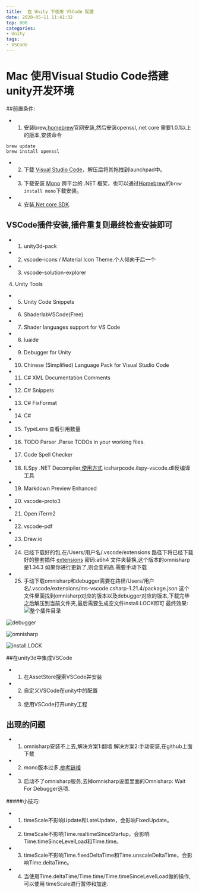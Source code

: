```yaml
---
title:  在 Unity 下使用 VSCode 配置
date: 2020-05-11 11:41:32
top: 800
categories:
- Unity
tags:
- VSCode
---
```


# Mac 使用Visual Studio Code搭建unity开发环境
##前置条件:
* 1.  安装brew,[homebrew](https://brew.sh/)官网安装,然后安装openssl,.net core 需要1.0.1以上的版本,安装命令
```
brew update
brew install openssl
```
* 2.  下载 [Visual Studio Code](https://link.jianshu.com/?t=https%3A%2F%2Fcode.visualstudio.com)，解压后将其拖拽到launchpad中。
* 3.  下载安装 [Mono](https://link.jianshu.com/?t=http%3A%2F%2Fwww.mono-project.com%2Fdownload%2F%23download-mac) 跨平台的 .NET 框架，也可以通过[Homebrew](https://link.jianshu.com/?t=https%3A%2F%2Fbrew.sh)的`brew install mono`下载安装。
* 4.  安装[.Net core SDK](https://dotnet.microsoft.com/learn/dotnet/hello-world-tutorial/install).

## VSCode插件安装,插件重复则最终检查安装即可
* 1.  unity3d-pack
* 2. vscode-icons / Material Icon Theme.个人倾向于后一个
* 3. vscode-solution-explorer
4. Unity Tools
* 5. Unity Code Snippets
* 6. ShaderlabVSCode(Free)
* 7. Shader languages support for VS Code
* 8. luaide
* 9. Debugger for Unity
* 10. Chinese (Simplified) Language Pack for Visual Studio Code
* 11. C# XML Documentation Comments
* 12. C# Snippets
* 13. C# FixFormat
* 14. C#
* 15. TypeLens 查看引用数量
* 16. TODO Parser .Parse TODOs in your working files.
* 17. Code Spell Checker
* 18. ILSpy .NET Decompiler,[使用方式](https://blog.csdn.net/s15100007883/article/details/91365007)
icsharpcode.ilspy-vscode.dll反编译工具
* 19. Markdown Preview Enhanced
* 20. vscode-proto3
* 21. Open iTerm2
* 22. vscode-pdf
* 23. Draw.io
* 24. 已经下载好的包,在/Users/用户名/.vscode/extensions 路径下将已经下载好的整套插件 [extensions](https://pan.baidu.com/s/1WM1Sjs3b8s4n8aXNm5OAkg)   密码:a6h4 文件夹替换,这个版本的omnisharp是1.34.3
如果你进行更新了,则会变的高.需要手动下载
* 25. 手动下载omnisharp和debugger需要在路径/Users/用户名/.vscode/extensions/ms-vscode.csharp-1.21.4/package.json 这个文件里面找到omnisharp对应的版本以及debugger对应的版本,下载完毕之后解压到当前文件夹,最后需要生成空文件install.LOCK即可
 最终效果:
![整个插件目录](https://upload-images.jianshu.io/upload_images/1480659-fcce1c2a1fd832cc.png?imageMogr2/auto-orient/strip%7CimageView2/2/w/1240)

![debugger](https://upload-images.jianshu.io/upload_images/1480659-f2f73d182f35b020.png?imageMogr2/auto-orient/strip%7CimageView2/2/w/1240)

![omnisharp](https://upload-images.jianshu.io/upload_images/1480659-aaf2a0242585249e.png?imageMogr2/auto-orient/strip%7CimageView2/2/w/1240)

![install.LOCK](https://upload-images.jianshu.io/upload_images/1480659-1a7f011d7c3e2635.png?imageMogr2/auto-orient/strip%7CimageView2/2/w/1240)





##在unity3d中集成VSCode
* 1. 在AssetStore搜索VSCode并安装
* 2. 自定义VSCode在unity中的配置
* 3. 使用VSCode打开unity工程

## 出现的问题
* 1. omnisharp安装不上去,解决方案1:翻墙
解决方案2:手动安装,在github上面下载
* 2. mono版本过多,[参考链接](https://github.com/OmniSharp/omnisharp-vscode/issues/1004)
* 3. 启动不了omnisharp服务,去掉omnisharp设置里面的Omnisharp: Wait For Debugger选项.


#####小技巧:
* 1. timeScale不影响Update和LateUpdate，会影响FixedUpdate。
* 2. timeScale不影响Time.realtimeSinceStartup，会影响Time.timeSinceLevelLoad和Time.time。
* 3. timeScale不影响Time.fixedDeltaTime和Time.unscaleDeltaTime，会影响Time.deltaTime。
* 4. 当使用Time.deltaTime/Time.time/Time.timeSinceLevelLoad做的操作,可以使用 timeScale进行暂停和加速.